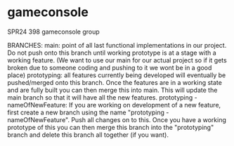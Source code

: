 # gameconsole
SPR24 398 gameconsole group

BRANCHES:
main: point of all last functional implementations in our project. Do not push onto this branch until working prototype is at a stage with a working feature. (We want to use our main for our actual project so if it gets broken due to someone coding and pushing to it we wont be in a good place)
prototyping: all features currently being developed will eventually be pushed/merged onto this branch. Once the features are in a working state and are fully built you can then merge this into main. This will update the main branch so that it will have all the new features.
prototyping - nameOfNewFeature: If you are working on development of a new feature, first create a new branch using the name "prototyping - nameOfNewFeature". Push all changes on to this. Once you have a working prototype of this you can then merge this branch into the "prototyping" branch and delete this branch all together (if you want).

